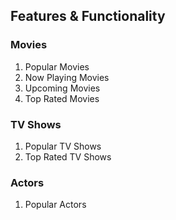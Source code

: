 ## Features & Functionality

### Movies

1. Popular Movies
1. Now Playing Movies
1. Upcoming Movies
1. Top Rated Movies

### TV Shows

1. Popular TV Shows
1. Top Rated TV Shows
### Actors

1. Popular Actors

